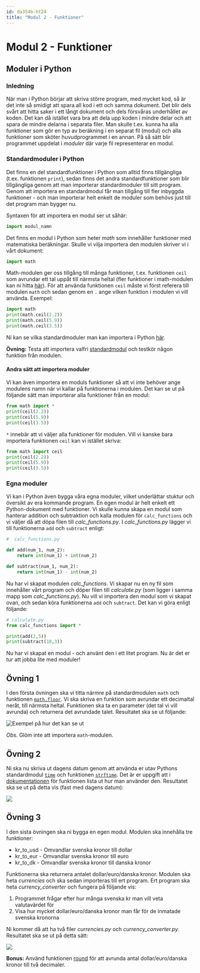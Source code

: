 ```yaml
---
id: da354b-ht24
title: "Modul 2 - Funktioner"
---
```


# Modul 2 - Funktioner

## Moduler i Python

### Inledning

När man i Python börjar att skriva större program, med mycket kod, så är det inte så smidigt att spara all kod i ett och samma dokument. Det blir dels svårt att hitta saker i ett långt dokument och dels försvåras underhållet av koden. Det kan då istället vara bra att dela upp koden i mindre delar och att spara de mindre delarna i separata filer. Man skulle t.ex. kunna ha alla funktioner som gör en typ av beräkning i en separat fil (modul) och alla funktioner som sköter huvudprogrammet i en annan. På så sätt blir programmet uppdelat i _moduler_ där varje fil representerar en modul.

### Standardmoduler i Python

Det finns en del standardfunktioner i Python som alltid finns tillgängliga (t.ex. funktionen `print`), sedan finns det andra standardfunktioner som blir tillgängliga genom att man importerar standardmoduler till sitt program. Genom att importera en standardmodul får man tillgång till fler inbyggda funktioner - och man importerar helt enkelt de moduler som behövs just till det program man bygger nu.

Syntaxen för att importera en modul ser ut såhär:

```python
import modul_namn
```

Det finns en modul i Python som heter _math_ som innehåller funktioner med matematiska beräkningar. Skulle vi vilja importera den modulen skriver vi i vårt dokument:

```python
import math
```

Math-modulen ger oss tillgång till många funktioner, t.ex. funktionen `ceil` som avrundar ett tal uppåt till närmsta heltal (fler funktioner i math-modulen kan ni hitta [här](https://docs.python.org/3/library/math.html#module-math)). För att använda funktionen `ceil` måste vi först referera till modulen `math` och sedan genom en `.` ange vilken funktion i modulen vi vill använda. Exempel:

```python
import math
print(math.ceil(2.2))
print(math.ceil(5.9))
print(math.ceil(3.5))
```

Ni kan se vilka standardmoduler man kan importera i Python [här](https://docs.python.org/3/py-modindex.html).

__Övning:__ Testa att importera valfri [standardmodul](https://docs.python.org/3/py-modindex.html) och testkör någon funktion från modulen.

#### Andra sätt att importera moduler

Vi kan även importera en moduls funktioner så att vi inte behöver ange modulens namn när vi kallar på funktionerna i modulen. Det kan se ut på följande sätt man importerar alla funktioner från en modul:

```python
from math import *
print(ceil(2.2))
print(ceil(5.9))
print(ceil(3.5))
```

`*` innebär att vi väljer alla funktioner för modulen. Vill vi kanske bara importera funktionen `ceil` kan vi istället skriva:

```python
from math import ceil
print(ceil(2.2))
print(ceil(5.9))
print(ceil(3.5))
```

### Egna moduler

Vi kan i Python även bygga våra egna moduler, vilket underlättar stuktur och översikt av era kommande program. En egen modul är helt enkelt ett Python-dokument med funktioner. Vi skulle kunna skapa en modul som hanterar addition och subtraktion och kalla modulen för `calc_functions` och vi väljer då att döpa filen till _calc_functions.py_. I _calc_functions.py_ lägger vi till funktionerna `add` och `subtract` enligt:

```python
#  calc_functions.py

def add(num_1, num_2):
	return int(num_1) + int(num_2)

def subtract(num_1, num_2):
	return int(num_1) - int(num_2)
```

Nu har vi skapat modulen _calc_functions_. Vi skapar nu en ny fil som innehåller vårt program och döper filen till _calculate.py_ (som ligger i samma mapp som _calc_functions.py_). Nu vill vi importera den modul som vi skapat ovan, och sedan köra funktionerna `add` och `subtract`. Det kan vi göra enligt följande:

```python
# calculate.py
from calc_functions import *

print(add(2,5))
print(subtract(18,3))
```

Nu har vi skapat en modul - och använt den i ett litet program. Nu är det er tur att jobba lite med moduler!

## Övning 1

I den första övningen ska vi titta närmre på standardmodulen `math` och funktionen [`math.floor`](https://docs.python.org/3/library/math.html#math.floor). Vi ska skriva en funktion som avrundar ett decimaltal neråt, till närmsta heltal. Funktionen ska ta en parameter (det tal vi vill avrunda) och returnera det avrundade talet. Resultatet ska se ut följande:

![Exempel på hur det kan se ut](../images/vscode-floor-number.png)

_Obs._ Glöm inte att importera `math`-modulen.

## Övning 2

Ni ska nu skriva ut dagens datum genom att använda er utav Pythons standardmodul [`time`](https://docs.python.org/3/library/time.html) och funktionen [`strftime`](https://docs.python.org/3/library/time.html#time.strftime). Det är er uppgift att i [dokumentationen](https://docs.python.org/3/library/time.html#time.strftime) för funktionen lista ut hur man använder den. Resultatet ska se ut på detta vis (fast med dagens datum):

![](../images/vscode-today-date.png)

## Övning 3

I den sista övningen ska ni bygga en egen modul. Modulen ska innehålla tre funktioner:

* kr_to_usd - Omvandlar svenska kronor till dollar
* kr_to_eur - Omvandlar svenska kronor till euro
* kr_to_dk - Omvandlar svenska kronor till danska kronor

Funktionerna ska returnera antalet dollar/euro/danska kronor. Modulen ska heta _currencies_ och ska sedan importeras till ert program. Ert program ska heta _currency_converter_ och fungera på följande vis:

1. Programmet frågar efter hur många svenska kr man vill veta valutavärdet för
2. Visa hur mycket dollar/euro/danska kronor man får för de inmatade svenska kronorna

Ni kommer då att ha två filer _currencies.py_ och _currency_converter.py_. Resultatet ska se ut på detta sätt:

![](../images/vscode-large-currency-converter.png)

__Bonus:__ Använd funktionen [round](https://docs.python.org/3/library/functions.html#round) för att avrunda antal dollar/euro/danska kronor till två decimaler.